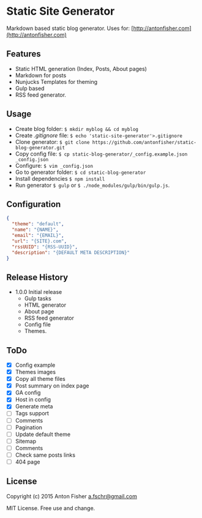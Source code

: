 # Static Site Generator

Markdown based static blog generator.
Uses for: [http://antonfisher.com](http://antonfisher.com)

## Features
* Static HTML generation (Index, Posts, About pages)
* Markdown for posts
* Nunjucks Templates for theming
* Gulp based
* RSS feed generator.

## Usage
* Create blog folder:
    `$ mkdir myblog && cd myblog`
* Create _.gitignore_ file:
    `$ echo 'static-site-generator'>.gitignore`
* Clone generator:
    `$ git clone https://github.com/antonfisher/static-blog-generator.git`
* Copy config file:
    `$ cp static-blog-generator/_config.example.json _config.json`
* Configure:
    `$ vim _config.json`
* Go to generator folder:
    `$ cd static-blog-generator`
* Install dependencies
    `$ npm install`
* Run generator
    `$ gulp` or `$ ./node_modules/gulp/bin/gulp.js`.
    
## Configuration
``` json
{
  "theme": "default",
  "name": "{NAME}",
  "email": "{EMAIL}",
  "url": "{SITE}.com",
  "rssUUID": "{RSS-UUID}",
  "description": "{DEFAULT META DESCRIPTION}"
}
```

## Release History
* 1.0.0 Initial release
    * Gulp tasks
    * HTML generator
    * About page
    * RSS feed generator
    * Config file
    * Themes.

## ToDo
- [x] Config example
- [x] Themes images
- [x] Copy all theme files
- [x] Post summary on index page
- [x] GA config
- [x] Host in config
- [x] Generate meta
- [ ] Tags support
- [ ] Comments
- [ ] Pagination
- [ ] Update default theme
- [ ] Sitemap
- [ ] Comments
- [ ] Check same posts links
- [ ] 404 page

## License
Copyright (c) 2015 Anton Fisher <a.fschr@gmail.com>

MIT License. Free use and change.
